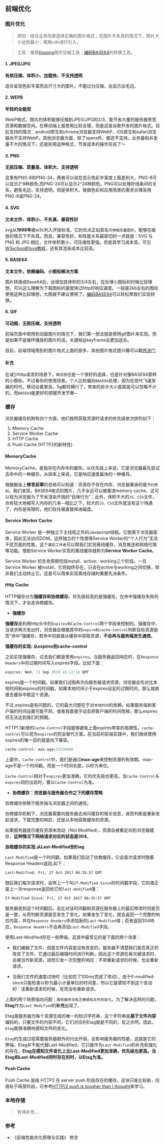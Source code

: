 ## 前端优化

### 图片优化

> 原则：结合业务场景选择正确的图片格式；在图片不失真的情况下，图片大小达到最小；使用cdn进行引入。

> 工具：推荐[tinypng](https://tinypng.com/)图片压缩工具；[编码BASE64](https://tool.css-js.com/base64.html)的转换工具。

#### 1. JPEG/JPG

**有损压缩、体积小、加载快、不支持透明**

适合呈现色彩丰富而且尺寸大的图片。不能过分压缩，会显示出毛边。

#### 2. WEPB

**年轻的全能型**

WebP格式，图片的体积能够压缩到JPEG/JPG的2/3，能节省大量的服务器带宽资源和数据空间。在移动端上面使用比较合理，但是这是谷歌开发的图片格式。目前支持的情况：android原生和chrome浏览器支持WebP，iOS原生和safari浏览器尚不支持WebP。其他浏览器方面，除了opera外，都还不支持。业务量和并发量不大的情况下，还是别用这种格式，节省成本的操作另说了～

#### 3. PNG

**无损压缩、质量高、体积大、支持透明**

这里有PNG-8和PNG-24，两者可以说在显示色彩丰富度上面差别大，PNG-8可以显示2^8种颜色,而PNG-24可以显示2^24种颜色。PNG可以处理好线条间的关系，避免毛边，支持透明，但是体积大。根据色彩和应用场景的需求合理采用PNG-8或PNG-24。

#### 4. SVG

**文本文件、体积小、不失真、兼容性好**

svg从**1999年**被w3c列入开放标准，它的优点正如其名`可伸缩矢量图形`，能够在缩放的情况下不失真。而且，兼容性好，和性能关系最密切的一点就是：SVG 与 PNG 和 JPG 相比，文件体积更小，可压缩性更强。但是其学习成本高，可见[W3school的svg教程](http://www.w3school.com.cn/svg/index.asp)，还有其渲染成本比较高。

#### 5. BASE64

**文本文件，依赖编码、小图标解决方案**

图片转换成Base64后，会增加其体积的3/4左右，在处理小图标的时候比较理想，可以这么理解为下载图标的速度快过http的响应速度。一般是2kb左右的图标使用这种比较理想，大图就不建议使用了。[编码BASE64](https://tool.css-js.com/base64.html)可以轻松帮我们实现转换。

#### 6. GIF

**可动图，无损压缩、支持透明**

前端页面中使用到动画图片的情况下，我们第一想法就是使用gif图片来实现。但是如果不是循环播放的图片的话，关键帧@keyframe会更加适合。

目前，前端领域用到的图片格式上面的居多，其他图片格式感兴趣可以戳[传送门](https://baike.baidu.com/item/%E5%9B%BE%E7%89%87%E6%A0%BC%E5%BC%8F/381122?fr=aladdin)

#### 补充

在减少http请求的场景下，`精灵图`也是一个很好的选择，也是针对像BASE64那样的小图标，不过看你的使用场景。个人比较偏向`BASE64`处理，因为在现代飞速发展的时代，移动设备普及，5g都将横行了，带来的些许大小差距是可以忽略不计的。而`BASE64`能更好的把握开发节奏~


### 缓存

浏览器缓存机制有四个方面，他们按照获取资源时请求的优先级依次排列如下：

1. Memory Cache
2. Service Worker Cache
3. HTTP Cache
4. Push Cache (HTTP2的新特性)

#### MemoryCache

MemoryCache，是指存在内存中的缓存。从优先级上来说，它是浏览器最先尝试去命中的一种缓存。从效率上来说，它是响应速度最快的一种缓存。

根据掘金上**修言前辈**的总结可以知道：资源存不存在内存，浏览器秉承的是`节约原则`。我们发现，BASE64格式的图片，几乎永远可以被塞进memory cache，这可以视为浏览器为了节省渲染开销的“自保行为”；此外，体积不大的`JS、CSS`文件，也有较大地被写入内存的几率--相比之下，较大的`JS、CSS`文件就没有这个待遇了，内存是有限的，他们往往被直接摔进磁盘。

#### Service Worker Cache

Service Worker 是一种独立于主线程之外的Javascript线程。它脱离于浏览器窗体，因此无法访问DOM。这样独立的个性使得Service Worker的“个人行为”无法干扰页面的性能，这个`幕后工作者`可以帮我们实现离线缓存，消息推送和网络代理等功能。借助Service Worker实现的离线缓存就称为**Service Worker Cache**。

Service Worker 的生命周期包括install、active、working三个阶段。一旦Service Worker 被install，它将始终存在，只会在active与working之间切换，除非我们主动终止它。这是可以用来实现离线存储的重要先决条件。


####  Http Cache

HTTP缓存分为**强缓存和协商缓存**。优先级较高的是强缓存，在命中强缓存失败的情况下，才会走协商缓存。

- **强缓存**

**强缓存**是利用http头中的`Expires和Cache-Control`两个字段来控制的。强缓存中，当请求再次发出时，浏览器会根据其中的`expire和cache-control`判断目标资源是否“命中”强缓存，若命中则直接从缓存中获取资源，**不会再与服务端发生通信**。

**强缓存的实现: 从expires到cache-control**

之前实现强缓存，过去我们都是使用`expires`。当服务器返回响应时，在`Response Headers`中将过期时间写入expires字段。比如下面：

```javascript
expires: Wed, 11 Sep 2019 16:12:18 GMT
```

expires是一个时间戳。如果我们试图再次向服务器请求资源，浏览器会先对比本地时间和expires的时间戳，如果本地时间小于expires设定的过期时间，那么就直接去缓存中取这个资源。

不过,expires是有问题的，它的最大问题在于对`本地时间`的依赖。如果服务端和客户端的时间设置可能不同，或者我直接手动去把客户端的时间改掉，那么expires将无法达到我们的预期。

HTTP1.1新增的`Cache-Control`字段能够避免上面expires带来的局限性。`cache-control`可以视为`expires`的完全替代方案。在当前的前端实践中，我们继续使用expires的唯一目的就是向下兼容。

```javascript
cache-control: max-age=31536000
```
上面中，`Cache-control`中，我们是通过**max-age**来控制资源的有效期。max-age不是一个时间戳，而是一个时间长度。以秒为单位。

`Cache-Control`相对于`expires`更加准确，它的优先级也更高。当`Cache-Control`与`expires`同时出现时，要以`Cache-Control`为准。

- **协商缓存：浏览器与服务器合作之下的缓存策略**

协商缓存依赖于服务端与浏览器之间的通信。

协商缓存机制下，浏览器需要向服务器去询问缓存的相关信息，进而判断是重新发起请求，下载完整的响应，还是从本地获取缓存的资源。

如果服务器提示缓存资源未改动（Not Modified），资源会被重定向到浏览器缓存，**这种情况下网络请求对应的状态是304**。

**协商缓存的实现:从Last-Modified到Etag**

`Last-Modified`是一个时间戳，如果我们启动了协商缓存，它会首次请求时随着Response Headers返回,如下：

```bash
Last-Modified: Fri, 27 Oct 2017 06:35:57 GMT
```

随后我们每次请求时，会带上一个叫`If-Modified-Since`的时间戳字段，它的值正是上一次response返回给它的`last-modified`值：

```bash
If-Modified-Since: Fri, 27 Oct 2017 06:35:57 GMT
```

服务器收到这个时间戳后，会比对该时间戳和资源在服务器上的最后修改时间是否是一致，从而判断资源是否发生了变化。如果发生了变化，就会返回一个完整的响应内容，并在`Response Headers`中添加新的`Last-Modified`值；否者返回304响应，`Response Headers`不会再添加`Last-Modified`字段。


使用Last-Modified存在一些弊端，这其中最常见的是下面的两个场景：

- 我们编辑了文件，但是文件内容是没有改变的。服务器不清楚我们是否真正的改变了文件，它通过最后编辑时间进行判断。因此这个资源在再次被请求时，会被当作新资源，进而引发一次完整的响应：不带重新请求的时候，也会重新请求。

- 当我们文件的速度过快时（比如花了100ms完成了改动），由于if-modified-since只能检查以秒为最小计量单位的时间差，所以它是感知不到这个变动的：该重新请求的时候，反而没有重新请求。

上面的两个场景指向问题：`服务器并没有正确感知文件的变化`。为了解决这样的问题，**Etag**作为`Last-Modified`的**补充**出现了。

Etag是服务器为每个资源生成的唯一的标识字符串，这个字符串是**基于文件内容**编码的，只要文件的内容不同，它们对应的Etag就是不同的，反之亦然。因此，`Etag`能够准确地感知文件的变化。

`Etag`的生成过程需要服务器额外的付出开销，会影响服务器的性能，这就是它的弊端。Etag并不能代替Last-Modified，它只能作为`Last-Modified`的补充和强化的存在。**Etag在感知文件变化上比Last-Modified更加准确，优先级也更高。当Etag和Last-Modified同时存在的时，以Etag为准。**

#### Push Cache

Push Cache 是指 HTTP2 在 server push 阶段存在的缓存。这块只是比较新，应用处于萌芽阶段，可参考[HTTP/2 push is tougher than I thought](https://jakearchibald.com/2017/h2-push-tougher-than-i-thought/)来学习。

### 本地存储

> 有待补充...

### 参考

- 《前端性能优化原理与实践》 修言